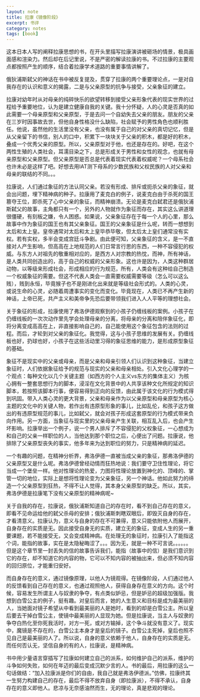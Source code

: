 ```yaml
---
layout: note
title: 拉康《镜像阶段》
excerpt: 书评
category: notes
tags: [book]
---
```

这本日本人写的阐释拉康思想的书，在开头里描写拉康演讲被砸场的情景，极具画面感和渲染力。然后却在后记里说，不是严密的解读拉康的书。不过拉康的主要观点都按照产生的顺序，结合着拉康学术道路的重要事情讲解了。
     
俄狄浦斯弑父的神话在书中被反复提及，贯穿了拉康的两个重要理论点，一是对自我存在的认识和意义的揭露，二是与父亲原型的抗争与接受，父亲象征的建立。

拉康对幼年时从对母亲的纯碎快乐的欲望转移到接受父亲形象代表的现实世界的过程给予重要地位，认为是建立健康自我的关键。我十分怀疑，人的心灵是否真的如此需要一个母亲原型和父亲原型，于是去问一个自幼失去父亲的朋友。朋友的父亲在三岁时因事故去世，但他自身性格没什么缺陷，社会赋予的男性角色也顺利胜任。他说，虽然他的生活里没有父亲，也没有属于自己的对父亲的真切记忆，但是从父亲留下的书信，别人的口中，积累下一块块关于父亲的积木，都是好的积木，叠成一个优秀父亲的原型。所以，父亲原型对于他，也还是存在的。好吧，在这个两性生殖的人类社会，耳濡目染之下，总是形成关于男性和女性的观念，也就有母亲原型和父亲原型。但父亲原型是否总是代表着现实代表着权威呢？一个母系社会也许未必是这样了吧。好想去用IAT测下母系的少数民族和父权民族的人对父亲和母亲的联结的不同。。。

拉康说，人们通过象征的方法认同父亲。若没有形成、排斥或扼杀父亲的象征，就会出问题，埋下精神病的种子。拉康用了麦克白的例子，说麦克白由于杀死的国王篡夺王位，即杀死了心中父亲的象征，而精神崩溃。无论是麦克白弑君还是俄狄浦斯弑父的故事，主角都只有一个，另外的人物就作为象征而存在，其实这么讲道理很僵硬，有刻板之嫌，令人困惑。如果说，父亲象征存在于每一个人的心里，那么故事中作为象征的国王也有其父亲象征。国王的父亲象征是什么呢，转而一想想到太后和太上皇。皇帝通常对太后和太上皇毕恭毕敬，但太后太上皇们通常没有实权。若有实权，多半会变成宫廷斗争剧。由此便可知，父亲象征的含义，是一不直接对人产生影响，但高高在上地规范的人们日常言行思的东西，一种不容侵犯的权威。与东方人对祖先的敬重相对应的，是西方人对宗教的热忱，而神，所有神话，是人类共同创造出的，高于自己的权威的父亲形象。这也许是因为，人类这种群居动物，以等级来形成社会，形成相应的行为规范，所有，人类会有这种给自己制造一个权威象征的需要。但这不代表人类会一直需要权威需要等级（怎么可以这么贱），贱到永恒，毕竟猴子也不是刚进化出来就是等级社会形式的。人类的心灵，或说生命的心灵，必随着周遭事实的变化而变化。毕竟现在，人类已不再产生新的神话，上帝已死，共产主义和美帝争先恐后要带领我们进入人人平等的理想社会。

关于象征的形成，拉康使用了弗洛伊德观察到的小孩子仍缠线板的案例。小孩子在仍缠线板的一次次动作里先学会处理母亲的分离，将母亲的分离和陪伴象征化，即将分离变成高高在上，非直接影响自己的，自己能使用这个象征包含的法则的过程。而后，才轮到对父亲的象征化。我觉得，这与小孩子思维的发展有关。扔缠线板也好，扔球也好，小孩子在这些活动里习得的象征思维的能力，是形成原型象征的基础。

象征不是现实中的父亲或母亲，而是父亲和母亲引领人们认识到这种象征，当建立象征时，人们依据象征给予的规范与现实的父亲和母亲相处。引入文化心理学的一个观点：每种文化以几个关键主题（如西方的个人主义vs东方的集体主义）为核心拥有一整套思想行为的脚本，浸淫在文化背景中的人共享该种文化所规定的知识脚本，若按照该脚本行事，便容易得到正向的反馈，由此属于该文化的行为模式得到巩固。带入人类心灵的更大背景，父亲和母亲作为以父亲原型和母亲原型为核心主题的文化中的关键人物，若作出有违原型形象的事儿，比如乱伦，和孩子这方做出的有违原型规范的事儿，比如弑父，就会对孩子形成这套原型的行为模式带来负向作用。另一方面，当象征与现实里的父亲母亲产生关联，相互乱入后，也会产生坏影响。拉康举出一个例子，说一个男人排斥了不容侵犯的父权象征，一心想成为和自己的父亲一样职位的人，当他达到那个职位之后，心便出了问题。拉康说，他排除了父亲原型丧失的事实，他多年来为达到职位的努力，只是精神病的延迟。

一个有趣的问题，在精神分析界，弗洛伊德一直被当成父亲的象征，那弗洛伊德的父亲原型又是什么呢。弗洛伊德曾经动情而狂热地说：我们要守卫住性理论，将它当成一个堡垒一样。他对性理论的热爱，力图将性理论放置到神化的、顶峰的、掌管一切的地位，实际上是想将性理论变为父亲象征，另一个神话。他如此努力的缔造一个父亲原型到狂热，不得不让人觉得，其本身父亲原型的缺乏。所以，其实，弗洛伊德是拉康笔下没有父亲原型的精神病呢~

关于自我的存在，拉康说，俄狄浦斯知道自己的存在时，看不到自己存在的意义，即看不见命运给他的弑父杀母的安排；俄狄浦斯刺瞎双眼后，即毁灭自身的存在，才看清意义。拉康认为，意义与自身的存在不可兼得，意义只能依附他人而展开，自身存在的实质是无。因此接受自身无的实质，建立无的象征，变成人生的另一重要课题，若不能接受无，又会变成精神病。在处理无的象征时，拉康引入了能指这个词，能指的故事，实在是太隐秘晦涩了。。。因为无，就是一种不可言说。。。。。。但是这个章节里一封丢失的信的故事告诉我们，能指（故事中的信）是我们意识到它的存在，却不知道它的内容的物，它可以不知内容的被抽出来，但必须不知内容的回归原位，才能重归安好。

而自身存在的意义，通过镜像原理，以他人为镜观得。在镜像阶段，人们通过他人的反馈看到自己存在的意义，也通过观照他人，获得自身存在意义的方向。这个时候，容易发生所谓主人与奴隶的争夺，有点类似妒忌，但是妒忌的超级加强版。我想到白雪公主的例子，挺有趣。对皇后而言，她的人生意义和目标是成为最美丽的人，当她面对镜子希望从中看到最美丽的人是她时，看到的却是白雪公主。所以皇后要去干掉白雪公主，使镜中最美丽的人显现为她。但是拉康说，当主人与奴隶的争夺白热化至你死我活时，对方一死，或对方输掉，这个争斗就没有意义了。现实中，魔镜是不存在的，白雪公主本身才是皇后的镜子。白雪公主死掉，皇后也照不见自己是最美丽的人了。所以说，自身的意义依赖于他人，自身存在的实质是无。而任何否认无，坚信自身的有的人，拉康说，是精神病。

书中用少量语言穿插写了拉康如何建立自己的派系，如何维护自己的派系，维护的斗争如何失败，如何在年迈的最后变成沉默少言的人。书的最后，用拉康的这么一句话做结：“加入拉康派是你们的自由，我自己就是弗洛伊德派。”仿佛，拉康终其一生努力构建自己的存在，最后不得不放弃自身（即拉康派），不得不承认，自身存在的意义即他人。悲凉与无奈感油然而生，无的理论，真是悲观的理论。
